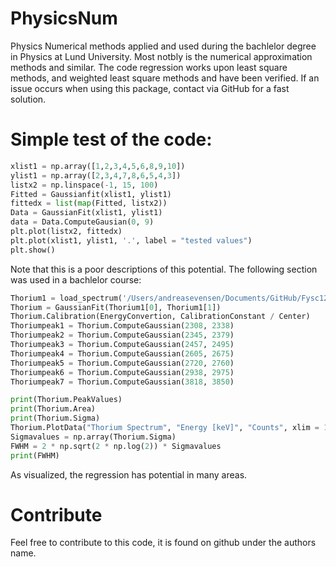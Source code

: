 # PhysicsNum
 Physics Numerical methods applied and used during the bachlelor degree in Physics at Lund University. Most notbly is the numerical approximation methods and similar.
 The code regression works upon least square methods, and weighted least square methods and have been verified. If an issue occurs when using this package, contact via GitHub for a fast solution.

# Simple test of the code:
```python
xlist1 = np.array([1,2,3,4,5,6,8,9,10])
ylist1 = np.array([2,3,4,7,8,6,5,4,3])
listx2 = np.linspace(-1, 15, 100)
Fitted = Gaussianfit(xlist1, ylist1)
fittedx = list(map(Fitted, listx2))
Data = GaussianFit(xlist1, ylist1)
data = Data.ComputeGausian(0, 9)
plt.plot(listx2, fittedx)
plt.plot(xlist1, ylist1, '.', label = "tested values")
plt.show()
```
Note that this is a poor descriptions of this potential. The following section was used in a bachlelor course:
```python
Thorium1 = load_spectrum('/Users/andreasevensen/Documents/GitHub/Fysc12/AlphaLab/20201007/Thorium.Spe')
Thorium = GaussianFit(Thorium1[0], Thorium1[1])
Thorium.Calibration(EnergyConvertion, CalibrationConstant / Center)
Thoriumpeak1 = Thorium.ComputeGaussian(2308, 2338)
Thoriumpeak2 = Thorium.ComputeGaussian(2345, 2379)
Thoriumpeak3 = Thorium.ComputeGaussian(2457, 2495)
Thoriumpeak4 = Thorium.ComputeGaussian(2605, 2675)
Thoriumpeak5 = Thorium.ComputeGaussian(2720, 2760)
Thoriumpeak6 = Thorium.ComputeGaussian(2938, 2975)
Thoriumpeak7 = Thorium.ComputeGaussian(3818, 3850)

print(Thorium.PeakValues)
print(Thorium.Area)
print(Thorium.Sigma)
Thorium.PlotData("Thorium Spectrum", "Energy [keV]", "Counts", xlim = 10000)
Sigmavalues = np.array(Thorium.Sigma)
FWHM = 2 * np.sqrt(2 * np.log(2)) * Sigmavalues
print(FWHM)
```
As visualized, the regression has potential in many areas.

# Contribute
Feel free to contribute to this code, it is found on github under the authors name.
